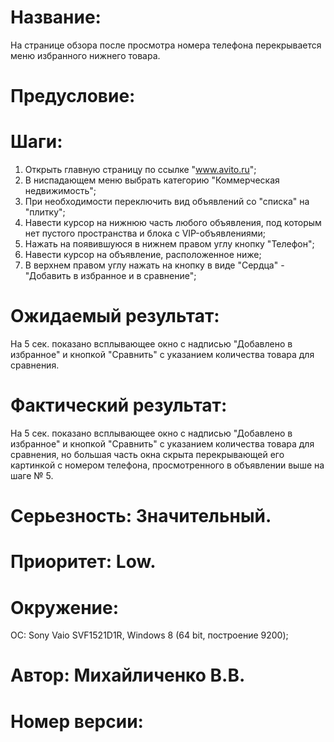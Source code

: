 # Название:
На странице обзора после просмотра номера телефона перекрывается меню избранного нижнего товара.
# Предусловие: 
# Шаги:
1. Открыть главную страницу по ссылке "www.avito.ru";
2. В ниспадающем меню выбрать категорию "Коммерческая недвижимость";
3. При необходимости переключить вид объявлений со "списка" на "плитку";
4. Навести курсор на нижнюю часть любого объявления, под которым нет
    пустого пространства и блока с VIP-объявлениями;
5. Нажать на появившуюся в нижнем правом углу кнопку "Телефон";
6. Навести курсор на объявление, расположенное ниже;
7. В верхнем правом углу нажать на кнопку в виде "Сердца" - "Добавить в избранное и в сравнение";
# Ожидаемый результат:
На 5 сек. показано всплывающее окно с надписью "Добавлено в избранное" и кнопкой "Сравнить" с указанием количества товара для сравнения.
# Фактический результат:
На 5 сек. показано всплывающее окно с надписью "Добавлено в избранное" и кнопкой "Сравнить" с указанием количества товара для сравнения,
  но большая часть окна скрыта перекрывающей его картинкой с номером телефона, просмотренного в объявлении выше на шаге № 5.
# Серьезность: Значительный.
# Приоритет: Low.
# Окружение:
ОС: Sony Vaio SVF1521D1R,  Windows 8 (64 bit, построение 9200);

# Автор: Михайличенко В.В.
# Номер версии: 
